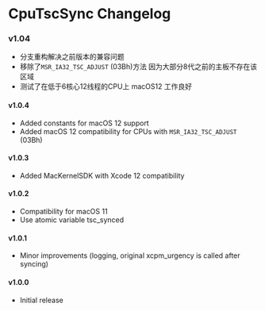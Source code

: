 CpuTscSync Changelog
===================

### v1.04
- 分支重构解决之前版本的兼容问题
- 移除了`MSR_IA32_TSC_ADJUST` (03Bh)方法 因为大部分8代之前的主板不存在该区域
- 测试了在低于6核心12线程的CPU上 macOS12 工作良好


#### v1.0.4
- Added constants for macOS 12 support
- Added macOS 12 compatibility for CPUs with `MSR_IA32_TSC_ADJUST` (03Bh)

#### v1.0.3
- Added MacKernelSDK with Xcode 12 compatibility

#### v1.0.2
- Compatibility for macOS 11
- Use atomic variable tsc_synced 

#### v1.0.1
- Minor improvements (logging, original xcpm_urgency is called after syncing)

#### v1.0.0
- Initial release
